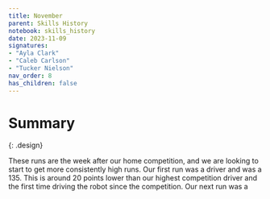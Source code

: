 ```yaml
---
title: November
parent: Skills History
notebook: skills_history
date: 2023-11-09
signatures:
- "Ayla Clark"
- "Caleb Carlson"
- "Tucker Nielson"
nav_order: 8
has_children: false
---
```


# Summary
{: .design}

These runs are the week after our home competition, and we are looking to start to get more consistently high runs. Our first run was a driver and was a 135. This is around 20 points lower than our highest competition driver and the first time driving the robot since the competition. Our next run was a 



<canvas id="SkillsHistory" to_date="2023-09-28"></canvas>
